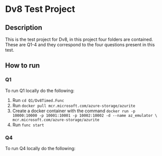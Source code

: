 # Dv8 Test Project

## Description

This is the test project for Dv8, in this project four folders are contained. 
These are Q1-4 and they correspond to the four questions present in this test. 


## How to run

### Q1

To run Q1 locally do the following:

1. Run `cd Q1/Dv8Timed.Func`
2. Run `docker pull mcr.microsoft.com/azure-storage/azurite`
3. Create a docker container with the command `docker run -p 10000:10000 -p 10001:10001 -p 10002:10002 -d --name az_emulator \
    mcr.microsoft.com/azure-storage/azurite`
4. Run `func start`

### Q4

To run Q4 locally do the following: 
